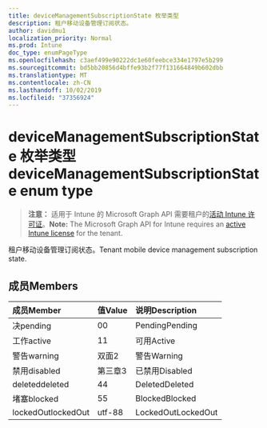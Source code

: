 ```yaml
---
title: deviceManagementSubscriptionState 枚举类型
description: 租户移动设备管理订阅状态。
author: davidmu1
localization_priority: Normal
ms.prod: Intune
doc_type: enumPageType
ms.openlocfilehash: c3aef499e90222dc1e60feebce334e1797e5b299
ms.sourcegitcommit: bd5bb20856d4bffe93b2f77f131664849b602dbb
ms.translationtype: MT
ms.contentlocale: zh-CN
ms.lasthandoff: 10/02/2019
ms.locfileid: "37356924"
---
```

# <a name="devicemanagementsubscriptionstate-enum-type"></a><span data-ttu-id="8630f-103">deviceManagementSubscriptionState 枚举类型</span><span class="sxs-lookup"><span data-stu-id="8630f-103">deviceManagementSubscriptionState enum type</span></span>

> <span data-ttu-id="8630f-104">**注意：** 适用于 Intune 的 Microsoft Graph API 需要租户的[活动 Intune 许可证](https://go.microsoft.com/fwlink/?linkid=839381)。</span><span class="sxs-lookup"><span data-stu-id="8630f-104">**Note:** The Microsoft Graph API for Intune requires an [active Intune license](https://go.microsoft.com/fwlink/?linkid=839381) for the tenant.</span></span>

<span data-ttu-id="8630f-105">租户移动设备管理订阅状态。</span><span class="sxs-lookup"><span data-stu-id="8630f-105">Tenant mobile device management subscription state.</span></span>

## <a name="members"></a><span data-ttu-id="8630f-106">成员</span><span class="sxs-lookup"><span data-stu-id="8630f-106">Members</span></span>
|<span data-ttu-id="8630f-107">成员</span><span class="sxs-lookup"><span data-stu-id="8630f-107">Member</span></span>|<span data-ttu-id="8630f-108">值</span><span class="sxs-lookup"><span data-stu-id="8630f-108">Value</span></span>|<span data-ttu-id="8630f-109">说明</span><span class="sxs-lookup"><span data-stu-id="8630f-109">Description</span></span>|
|:---|:---|:---|
|<span data-ttu-id="8630f-110">决</span><span class="sxs-lookup"><span data-stu-id="8630f-110">pending</span></span>|<span data-ttu-id="8630f-111">0</span><span class="sxs-lookup"><span data-stu-id="8630f-111">0</span></span>|<span data-ttu-id="8630f-112">Pending</span><span class="sxs-lookup"><span data-stu-id="8630f-112">Pending</span></span>|
|<span data-ttu-id="8630f-113">工作</span><span class="sxs-lookup"><span data-stu-id="8630f-113">active</span></span>|<span data-ttu-id="8630f-114">1</span><span class="sxs-lookup"><span data-stu-id="8630f-114">1</span></span>|<span data-ttu-id="8630f-115">可用</span><span class="sxs-lookup"><span data-stu-id="8630f-115">Active</span></span>|
|<span data-ttu-id="8630f-116">警告</span><span class="sxs-lookup"><span data-stu-id="8630f-116">warning</span></span>|<span data-ttu-id="8630f-117">双面</span><span class="sxs-lookup"><span data-stu-id="8630f-117">2</span></span>|<span data-ttu-id="8630f-118">警告</span><span class="sxs-lookup"><span data-stu-id="8630f-118">Warning</span></span>|
|<span data-ttu-id="8630f-119">禁用</span><span class="sxs-lookup"><span data-stu-id="8630f-119">disabled</span></span>|<span data-ttu-id="8630f-120">第三章</span><span class="sxs-lookup"><span data-stu-id="8630f-120">3</span></span>|<span data-ttu-id="8630f-121">已禁用</span><span class="sxs-lookup"><span data-stu-id="8630f-121">Disabled</span></span>|
|<span data-ttu-id="8630f-122">deleted</span><span class="sxs-lookup"><span data-stu-id="8630f-122">deleted</span></span>|<span data-ttu-id="8630f-123">4</span><span class="sxs-lookup"><span data-stu-id="8630f-123">4</span></span>|<span data-ttu-id="8630f-124">Deleted</span><span class="sxs-lookup"><span data-stu-id="8630f-124">Deleted</span></span>|
|<span data-ttu-id="8630f-125">堵塞</span><span class="sxs-lookup"><span data-stu-id="8630f-125">blocked</span></span>|<span data-ttu-id="8630f-126">5</span><span class="sxs-lookup"><span data-stu-id="8630f-126">5</span></span>|<span data-ttu-id="8630f-127">Blocked</span><span class="sxs-lookup"><span data-stu-id="8630f-127">Blocked</span></span>|
|<span data-ttu-id="8630f-128">lockedOut</span><span class="sxs-lookup"><span data-stu-id="8630f-128">lockedOut</span></span>|<span data-ttu-id="8630f-129">utf-8</span><span class="sxs-lookup"><span data-stu-id="8630f-129">8</span></span>|<span data-ttu-id="8630f-130">LockedOut</span><span class="sxs-lookup"><span data-stu-id="8630f-130">LockedOut</span></span>|




